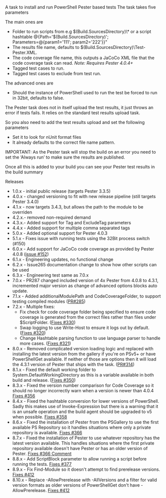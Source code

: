 A task to install and run PowerShell Pester based tests
The task takes five parameters

The main ones are

- Folder to run scripts from e.g $(Build.SourcesDirectory)\\* or a script hashtable @{Path='$(Build.SourcesDirectory)'; Parameters=@{param1='111'; param2='222'}}"
- The results file name, defaults to $(Build.SourcesDirectory)\Test-Pester.XML.
- The code coverage file name, this outputs a JaCoCo XML file that the code coverage task can read. *Note: Requires Pester 4.0.4+*
- Tagged test cases to run.
- Tagged test cases to exclude from test run.

The advanced ones are

- Should the instance of PowerShell used to run the test be forced to run in 32bit, defaults to false.

The Pester task does not in itself upload the test results, it just throws an error if tests fails. It relies on the standard test results upload task.

So you also need to add the test results upload and set the following parameters

- Set it to look for nUnit format files
- It already defaults to the correct file name pattern.

IMPORTANT: As the Pester task will stop the build on an error you need to set the ‘Always run’ to make sure the results are published.

Once all this is added to your build you can see your Pester test results in the build summary

Releases
- 1.0.x - initial public release (targets Pester 3.3.5)
- 4.0.x - changed versioning to fit with new release pipeline (still targets Pester 3.4.0)
- 4.1.x - now targets 3.4.3, but allows the path to the module to be overriden
- 4.2.x.- removed non-required demand
- 4.3.x.- Added support for Tag and ExcludeTag parameters
- 4.4.x - Added support for multiple comma separated tags
- 5.0.x - Added optional support for Pester 4.0.3
- 5.1.x - Fixes issue with running tests using the 32Bit process switch (#150)
- 6.0.x - Add support for JaCoCo code coverage as provided by Pester 4.0.8 ([issue #152](https://github.com/rfennell/vNextBuild/issues/152))
- 6.1.x - Engineering updates, no functional change
- 6.2.x - Issue265 documentation change to show how other scripts can be used
- 6.3.x - Engineering test same as 7.0.x
- 7.0.x - PR287 changed included version of 4x Pester from 4.0.8 to 4.3.1, incremented major version as change of advanced options blocks auto update.
- 7.1.x - Added additionalModulePath and CodeCoverageFolder, to support testing compiled modules ([PR#285](https://github.com/rfennell/vNextBuild/pull/285))
- 7.2.x - Multiple fixes:
    - Fix check for code coverage folder being specified to ensure code coverage is generated from the correct files rather than files under $ScriptFolder. ([Fixes #330](https://github.com/rfennell/vNextBuild/issues/330))
    - Swap logging to use Write-Host to ensure it logs out by default. ([Fixes #320](https://github.com/rfennell/vNextBuild/issues/320))
    - Change Hashtable parsing function to use language parser to handle more cases. ([Fixes #321](https://github.com/rfennell/vNextBuild/issues/321))
- 8.0.x - Removed complicated version loading logic and replaced with installing the latest version from the gallery if you're on PSv5+ or have PowerShellGet available. If neither of those are options then it will load the 4.3.1 version of Pester that ships with the task. ([PR#314](https://github.com/rfennell/vNextBuild/pull/314))
- 8.1.x - Fixed the default working folder to System.DefaultWorkingDirectory as this is a variable available in both build and release. ([Fixes #350](https://github.com/rfennell/vNextBuild/issues/350))
- 8.3.x - Fixed the version number comparison for Code Coverage so it should no longer incorrectly warn when a version is newer than 4.0.4 [Fixes #356](https://github.com/rfennell/vNextBuild/issues/356)
- 8.4.x - Fixed the hashtable conversion for lower versions of PowerShell. Sadly this makes use of Invoke-Expression but there is a warning that it is an unsafe operation and the build agent should be upgraded to v5 when possible. [Fixes #358](https://github.com/rfennell/vNextBuild/issues/358)
- 8.6.x - Fixed the installation of Pester from the PSGallery to use the first available PS Repository so it handles situations where only a private repository is available. [Fixes #366](https://github.com/rfennell/vNextBuild/issues/366)
- 8.7.x - Fixed the installation of Pester to use whatever repository has the latest version available. This handles situations where the first private repository available doesn't have Pester or has an older version of Pester. [Fixes #366 Comment](https://github.com/rfennell/vNextBuild/issues/366#issuecomment-420618766)
- 8.8.x - Add ScriptBlock parameter to allow running a script before running the tests. [Fixes #377](https://github.com/rfennell/vNextBuild/issues/377)
- 8.9.x - Fix Find-Module so it doesn't attempt to find prerelease versions. [Fixes #412](https://github.com/rfennell/AzurePipelines/issues/412)
- 8.10.x - Replace -AllowPrerelease with -AllVersions and a filter for valid version formats as older versions of PowerShellGet don't have -AllowPrerelease. [Fixes #412](https://github.com/rfennell/AzurePipelines/issues/412)
